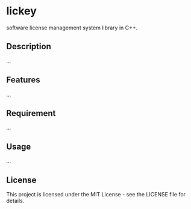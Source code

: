 # lickey
software license management system library in C++.

## Description

...

## Features

...

## Requirement

...

## Usage

...

## License
This project is licensed under the MIT License - see the LICENSE file for details.
